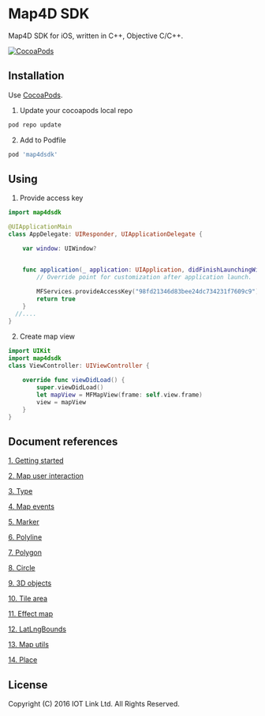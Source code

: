 # Map4D SDK

Map4D SDK for iOS, written in C++, Objective C/C++.

[![CocoaPods](https://map4d.vn/Content/Client/img/Untitled-1_0000_Right-Mockup--phone-demo-copy.png)](https://map4d.vn) 


## Installation

Use [CocoaPods](https://cocoapods.org).

1. Update your cocoapods local repo
```ruby
pod repo update
```

2. Add to Podfile
```ruby
pod 'map4dsdk'
```

## Using

1. Provide access key

```swift
import map4dsdk

@UIApplicationMain
class AppDelegate: UIResponder, UIApplicationDelegate {

    var window: UIWindow?


    func application(_ application: UIApplication, didFinishLaunchingWithOptions launchOptions: [UIApplication.LaunchOptionsKey: Any]?) -> Bool {
        // Override point for customization after application launch.
      
        MFServices.provideAccessKey("98fd21346d83bee24dc734231f7609c9")        
        return true
    }
  //....
}

```

2. Create map view

```swift
import UIKit
import map4dsdk
class ViewController: UIViewController {
  
    override func viewDidLoad() {
        super.viewDidLoad()
        let mapView = MFMapView(frame: self.view.frame)
        view = mapView
    }
}
```

## Document references
[1. Getting started](https://github.com/iotlinkadmin/map4d-ios-sdk/blob/master/docs/vi/1.2/0-getting-started.md) 

[2. Map user interaction](https://github.com/iotlinkadmin/map4d-ios-sdk/blob/master/docs/vi/1.2/1-map-user-interaction.md) 

[3. Type](https://github.com/iotlinkadmin/map4d-ios-sdk/blob/master/docs/vi/1.2/2-type.md)

[4. Map events](https://github.com/iotlinkadmin/map4d-ios-sdk/blob/master/docs/vi/1.2/3-map-events.md)

[5. Marker](https://github.com/iotlinkadmin/map4d-ios-sdk/blob/master/docs/vi/1.2/4-marker.md)

[6. Polyline](https://github.com/iotlinkadmin/map4d-ios-sdk/blob/master/docs/vi/1.2/5-polyline.md)

[7. Polygon](https://github.com/iotlinkadmin/map4d-ios-sdk/blob/master/docs/vi/1.2/6-polygon.md)

[8. Circle](https://github.com/iotlinkadmin/map4d-ios-sdk/blob/master/docs/vi/1.2/7-circle.md)

[9. 3D objects](https://github.com/iotlinkadmin/map4d-ios-sdk/blob/master/docs/vi/1.2/8-3d-objecrt.md)

[10. Tile area](https://github.com/iotlinkadmin/map4d-ios-sdk/blob/master/docs/vi/1.2/9-tile-area.md)

[11. Effect map](https://github.com/iotlinkadmin/map4d-ios-sdk/blob/master/docs/vi/1.2/10-effect-map.md)

[12. LatLngBounds](https://github.com/iotlinkadmin/map4d-ios-sdk/blob/master/docs/vi/1.2/11-lat-lng-bounds.md)

[13. Map utils](https://github.com/iotlinkadmin/map4d-ios-sdk/blob/master/docs/vi/1.2/12-map-utils.md)

[14. Place](https://github.com/iotlinkadmin/map4d-ios-sdk/blob/master/docs/vi/1.2/13-place.md)


License
-------

Copyright (C) 2016 IOT Link Ltd. All Rights Reserved.
